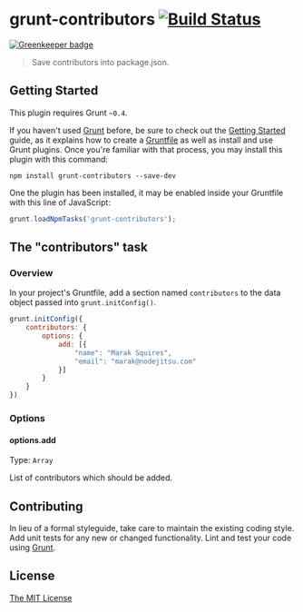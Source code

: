 # grunt-contributors [![Build Status](https://travis-ci.org/crudo/grunt-contributors.svg?branch=master)](https://travis-ci.org/crudo/grunt-contributors)

[![Greenkeeper badge](https://badges.greenkeeper.io/crudo/grunt-contributors.svg)](https://greenkeeper.io/)
>Save contributors into package.json.

## Getting Started
This plugin requires Grunt `~0.4`.

If you haven't used [Grunt](http://gruntjs.com/) before, be sure to check out the [Getting Started](http://gruntjs.com/getting-started) guide, as it explains how to create a [Gruntfile](http://gruntjs.com/sample-gruntfile) as well as install and use Grunt plugins. Once you're familiar with that process, you may install this plugin with this command:

```shell
npm install grunt-contributors --save-dev
```

One the plugin has been installed, it may be enabled inside your Gruntfile with this line of JavaScript:

```js
grunt.loadNpmTasks('grunt-contributors');
```

## The "contributors" task

### Overview
In your project's Gruntfile, add a section named `contributors` to the data object passed into `grunt.initConfig()`.

```js
grunt.initConfig({
    contributors: {
        options: {
            add: [{
                "name": "Marak Squires",
                "email": "marak@nodejitsu.com"
            }]
        }
    }
})
```

### Options

#### options.add
Type: `Array`

List of contributors which should be added.

## Contributing
In lieu of a formal styleguide, take care to maintain the existing coding style. Add unit tests for any new or changed functionality. Lint and test your code using [Grunt](http://gruntjs.com/).

## License

[The MIT License](LICENSE.txt)
